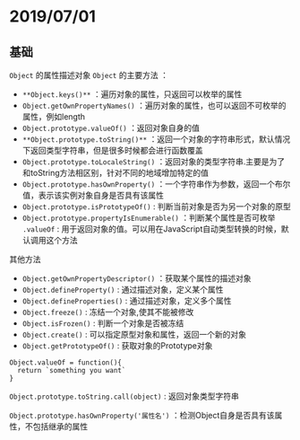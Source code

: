 2019/07/01
===
## 基础
`Object` 的属性描述对象
`Object` 的主要方法 ：
- `**Object.keys()**` ：遍历对象的属性，只返回可以枚举的属性
- `Object.getOwnPropertyNames()` ：遍历对象的属性，也可以返回不可枚举的属性，例如length
- `Object.prototype.valueOf()` ：返回对象自身的值
- `**Object.prototype.toString()**` ：返回一个对象的字符串形式，默认情况下返回类型字符串，但是很多时候都会进行函数覆盖
- `Object.prototype.toLocaleString()` ：返回对象的类型字符串.主要是为了和toString方法相区别，针对不同的地域增加特定的值
- `Object.prototype.hasOwnProperty()` ：一个字符串作为参数，返回一个布尔值，表示该实例对象自身是否具有该属性
- `Object.prototype.isPrototypeOf()` : 判断当前对象是否为另一个对象的原型
- `Object.prototype.propertyIsEnumerable()` ：判断某个属性是否可枚举
`.valueOf` : 用于返回对象的值。可以用在JavaScript自动类型转换的时候，默认调用这个方法

其他方法
  - `Object.getOwnPropertyDescriptor()` ：获取某个属性的描述对象
  - `Object.defineProperty()` : 通过描述对象，定义某个属性
  - `Object.defineProperties()` : 通过描述对象，定义多个属性
  - `Object.freeze()` : 冻结一个对象,使其不能被修改
  - `Object.isFrozen()` : 判断一个对象是否被冻结
  - `Object.create()` : 可以指定原型对象和属性，返回一个新的对象
  - `Object.getPrototypeOf()` : 获取对象的Prototype对象
```
Object.valueOf = function(){
  return `something you want`
}
```
`Object.prototype.toString.call(object)` : 返回对象类型字符串

`Object.prototype.hasOwnProperty('属性名')` ：检测Object自身是否具有该属性，不包括继承的属性

